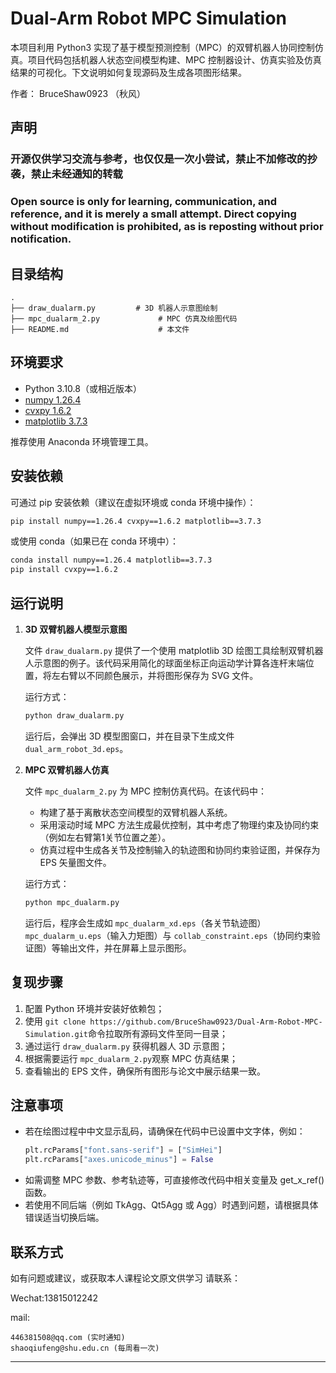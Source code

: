# Dual-Arm Robot MPC Simulation

本项目利用 Python3 实现了基于模型预测控制（MPC）的双臂机器人协同控制仿真。项目代码包括机器人状态空间模型构建、MPC 控制器设计、仿真实验及仿真结果的可视化。下文说明如何复现源码及生成各项图形结果。

作者： BruceShaw0923 （秋风）

## 声明

### 开源仅供学习交流与参考，也仅仅是一次小尝试，禁止不加修改的抄袭，禁止未经通知的转载

### Open source is only for learning, communication, and reference, and it is merely a small attempt. Direct copying without modification is prohibited, as is reposting without prior notification.

## 目录结构

```
.
├── draw_dualarm.py         # 3D 机器人示意图绘制
├── mpc_dualarm_2.py             # MPC 仿真及绘图代码
├── README.md                    # 本文件
```

## 环境要求

- Python 3.10.8（或相近版本）
- [numpy 1.26.4](https://numpy.org/)
- [cvxpy 1.6.2](https://www.cvxpy.org/)
- [matplotlib 3.7.3](https://matplotlib.org/)

推荐使用 Anaconda 环境管理工具。

## 安装依赖

可通过 pip 安装依赖（建议在虚拟环境或 conda 环境中操作）：

```bash
pip install numpy==1.26.4 cvxpy==1.6.2 matplotlib==3.7.3
```

或使用 conda（如果已在 conda 环境中）：

```bash
conda install numpy==1.26.4 matplotlib==3.7.3
pip install cvxpy==1.6.2
```

## 运行说明

1. **3D 双臂机器人模型示意图**

   文件 `draw_dualarm.py` 提供了一个使用 matplotlib 3D 绘图工具绘制双臂机器人示意图的例子。该代码采用简化的球面坐标正向运动学计算各连杆末端位置，将左右臂以不同颜色展示，并将图形保存为 SVG 文件。

   运行方式：

   ```bash
   python draw_dualarm.py
   ```

   运行后，会弹出 3D 模型图窗口，并在目录下生成文件 `dual_arm_robot_3d.eps`。
3. **MPC 双臂机器人仿真**

   文件 `mpc_dualarm_2.py` 为 MPC 控制仿真代码。在该代码中：

   - 构建了基于离散状态空间模型的双臂机器人系统。
   - 采用滚动时域 MPC 方法生成最优控制，其中考虑了物理约束及协同约束（例如左右臂第1关节位置之差）。
   - 仿真过程中生成各关节及控制输入的轨迹图和协同约束验证图，并保存为 EPS 矢量图文件。

   运行方式：

   ```bash
   python mpc_dualarm.py
   ```

   运行后，程序会生成如 `mpc_dualarm_xd.eps`（各关节轨迹图）`mpc_dualarm_u.eps`（输入力矩图）与 `collab_constraint.eps`（协同约束验证图）等输出文件，并在屏幕上显示图形。

## 复现步骤

1. 配置 Python 环境并安装好依赖包；
2. 使用 `git clone https://github.com/BruceShaw0923/Dual-Arm-Robot-MPC-Simulation.git`命令拉取所有源码文件至同一目录；
3. 通过运行 `draw_dualarm.py` 获得机器人 3D 示意图；
4. 根据需要运行 `mpc_dualarm_2.py`观察 MPC 仿真结果；
5. 查看输出的 EPS 文件，确保所有图形与论文中展示结果一致。

## 注意事项

- 若在绘图过程中中文显示乱码，请确保在代码中已设置中文字体，例如：
  ```python
  plt.rcParams["font.sans-serif"] = ["SimHei"]
  plt.rcParams["axes.unicode_minus"] = False
  ```
- 如需调整 MPC 参数、参考轨迹等，可直接修改代码中相关变量及 get_x_ref() 函数。
- 若使用不同后端（例如 TkAgg、Qt5Agg 或 Agg）时遇到问题，请根据具体错误适当切换后端。

## 联系方式

如有问题或建议，或获取本人课程论文原文供学习 请联系：

Wechat:13815012242

mail:

    446381508@qq.com (实时通知)
    shaoqiufeng@shu.edu.cn (每周看一次)

---
